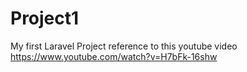 # Project1
My first Laravel Project reference to this youtube video https://www.youtube.com/watch?v=H7bFk-16shw
